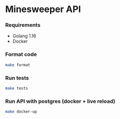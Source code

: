 # Minesweeper API

### Requirements
- Golang 1.16
- Docker

### Format code
```bash
make format
```

### Run tests
```bash
make tests
```

### Run API with postgres (docker + live reload)
```bash
make docker-up
```